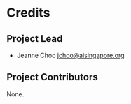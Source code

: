 Credits
=======

Project Lead
----------------

* Jeanne Choo <jchoo@aisingapore.org>

Project Contributors
------------

None.
